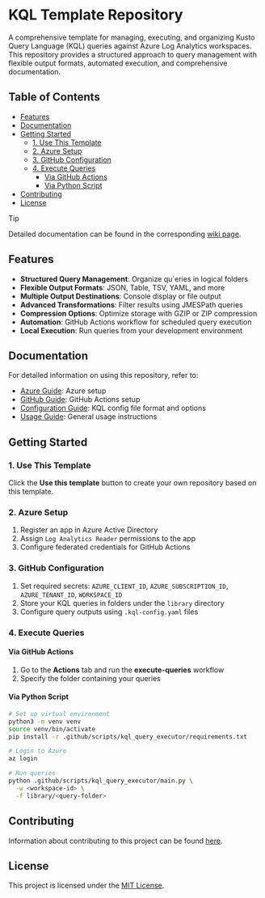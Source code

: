 # KQL Template Repository

A comprehensive template for managing, executing, and organizing Kusto Query Language (KQL) queries against Azure Log Analytics workspaces. This repository provides a structured approach to query management with flexible output formats, automated execution, and comprehensive documentation.

## Table of Contents

- [Features](#features)
- [Documentation](#documentation)
- [Getting Started](#getting-started)
  - [1. Use This Template](#1-use-this-template)
  - [2. Azure Setup](#2-azure-setup)
  - [3. GitHub Configuration](#3-github-configuration)
  - [4. Execute Queries](#4-execute-queries)
    - [Via GitHub Actions](#via-github-actions)
    - [Via Python Script](#via-python-script)
- [Contributing](#contributing)
- [License](#license)

> [!TIP]
> Detailed documentation can be found in the corresponding [wiki page](https://github.com/christosgalano/kql-template-repo/wiki).

## Features

- **Structured Query Management**: Organize qu`eries in logical folders
- **Flexible Output Formats**: JSON, Table, TSV, YAML, and more
- **Multiple Output Destinations**: Console display or file output
- **Advanced Transformations**: Filter results using JMESPath queries
- **Compression Options**: Optimize storage with GZIP or ZIP compression
- **Automation**: GitHub Actions workflow for scheduled query execution
- **Local Execution**: Run queries from your development environment

## Documentation

For detailed information on using this repository, refer to:

- [Azure Guide](https://github.com/christosgalano/kql-template-repo/wiki/Azure): Azure setup
- [GitHub Guide](https://github.com/christosgalano/kql-template-repo/wiki/GitHub): GitHub Actions setup
- [Configuration Guide](https://github.com/christosgalano/kql-template-repo/wiki/Configuration): KQL config file format and options
- [Usage Guide](https://github.com/christosgalano/kql-template-repo/wiki/Usage): General usage instructions

## Getting Started

### 1. Use This Template

Click the **Use this template** button to create your own repository based on this template.

### 2. Azure Setup

1. Register an app in Azure Active Directory
2. Assign `Log Analytics Reader` permissions to the app
3. Configure federated credentials for GitHub Actions

### 3. GitHub Configuration

1. Set required secrets: `AZURE_CLIENT_ID`, `AZURE_SUBSCRIPTION_ID`, `AZURE_TENANT_ID`, `WORKSPACE_ID`
2. Store your KQL queries in folders under the `library` directory
3. Configure query outputs using `.kql-config.yaml` files

### 4. Execute Queries

#### Via GitHub Actions

1. Go to the **Actions** tab and run the **execute-queries** workflow
2. Specify the folder containing your queries

#### Via Python Script

```sh
# Set up virtual environment
python3 -m venv venv
source venv/bin/activate
pip install -r .github/scripts/kql_query_executor/requirements.txt

# Login to Azure
az login

# Run queries
python .github/scripts/kql_query_executor/main.py \
  -w <workspace-id> \
  -f library/<query-folder>
```

## Contributing

Information about contributing to this project can be found [here](CONTRIBUTING.md).

## License

This project is licensed under the [MIT License](LICENSE).
